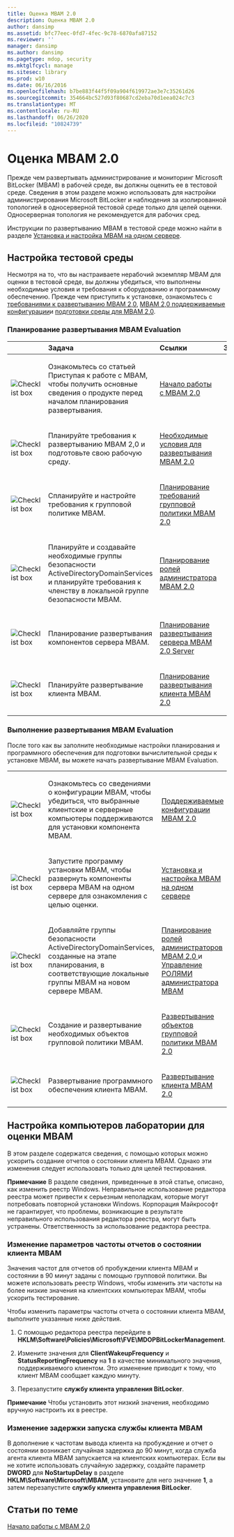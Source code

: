 ```yaml
---
title: Оценка MBAM 2.0
description: Оценка MBAM 2.0
author: dansimp
ms.assetid: bfc77eec-0fd7-4fec-9c78-6870afa87152
ms.reviewer: ''
manager: dansimp
ms.author: dansimp
ms.pagetype: mdop, security
ms.mktglfcycl: manage
ms.sitesec: library
ms.prod: w10
ms.date: 06/16/2016
ms.openlocfilehash: b7be883f44f5f09a904f619972ae3e7c35261d26
ms.sourcegitcommit: 354664bc527d93f80687cd2eba70d1eea024c7c3
ms.translationtype: MT
ms.contentlocale: ru-RU
ms.lasthandoff: 06/26/2020
ms.locfileid: "10824739"
---
```

# Оценка MBAM 2.0


Прежде чем развертывать администрирование и мониторинг Microsoft BitLocker (MBAM) в рабочей среде, вы должны оценить ее в тестовой среде. Сведения в этом разделе можно использовать для настройки администрирования Microsoft BitLocker и наблюдения за изолированной топологией в односерверной тестовой среде только для целей оценки. Односерверная топология не рекомендуется для рабочих сред.

Инструкции по развертыванию MBAM в тестовой среде можно найти в разделе [Установка и настройка MBAM на одном сервере](how-to-install-and-configure-mbam-on-a-single-server-mbam-2.md).

## Настройка тестовой среды


Несмотря на то, что вы настраиваете нерабочий экземпляр MBAM для оценки в тестовой среде, вы должны убедиться, что выполнены необходимые условия и требования к оборудованию и программному обеспечению. Прежде чем приступить к установке, ознакомьтесь с [требованиями к развертыванию MBAM 2,0](mbam-20-deployment-prerequisites-mbam-2.md), [MBAM 2,0 поддерживаемые конфигурации](mbam-20-supported-configurations-mbam-2.md)и [подготовки среды для MBAM 2,0](preparing-your-environment-for-mbam-20-mbam-2.md).

### Планирование развертывания MBAM Evaluation

<table>
<colgroup>
<col width="25%" />
<col width="25%" />
<col width="25%" />
<col width="25%" />
</colgroup>
<thead>
<tr class="header">
<th align="left"></th>
<th align="left">Задача</th>
<th align="left">Ссылки</th>
<th align="left">Заметки</th>
</tr>
</thead>
<tbody>
<tr class="odd">
<td align="left"><img src="images/checklistbox.gif" alt="Checklist box" /></td>
<td align="left"><p>Ознакомьтесь со статьей Приступая к работе с MBAM, чтобы получить основные сведения о продукте перед началом планирования развертывания.</p></td>
<td align="left"><p><a href="getting-started-with-mbam-20-mbam-2.md" data-raw-source="[Getting Started with MBAM 2.0](getting-started-with-mbam-20-mbam-2.md)">Начало работы с MBAM 2.0</a></p></td>
<td align="left"><p></p></td>
</tr>
<tr class="even">
<td align="left"><img src="images/checklistbox.gif" alt="Checklist box" /></td>
<td align="left"><p>Планируйте требования к развертыванию MBAM 2,0 и подготовьте свою рабочую среду.</p></td>
<td align="left"><p><a href="mbam-20-deployment-prerequisites-mbam-2.md" data-raw-source="[MBAM 2.0 Deployment Prerequisites](mbam-20-deployment-prerequisites-mbam-2.md)">Необходимые условия для развертывания MBAM 2.0</a></p></td>
<td align="left"><p></p></td>
</tr>
<tr class="odd">
<td align="left"><img src="images/checklistbox.gif" alt="Checklist box" /></td>
<td align="left"><p>Спланируйте и настройте требования к групповой политике MBAM.</p></td>
<td align="left"><p><a href="planning-for-mbam-20-group-policy-requirements-mbam-2.md" data-raw-source="[Planning for MBAM 2.0 Group Policy Requirements](planning-for-mbam-20-group-policy-requirements-mbam-2.md)">Планирование требований групповой политики MBAM 2.0</a></p></td>
<td align="left"><p></p></td>
</tr>
<tr class="even">
<td align="left"><img src="images/checklistbox.gif" alt="Checklist box" /></td>
<td align="left"><p>Планируйте и создавайте необходимые группы безопасности ActiveDirectoryDomainServices и планируйте требования к членству в локальной группе безопасности MBAM.</p></td>
<td align="left"><p><a href="planning-for-mbam-20-administrator-roles-mbam-2.md" data-raw-source="[Planning for MBAM 2.0 Administrator Roles](planning-for-mbam-20-administrator-roles-mbam-2.md)">Планирование ролей администратора MBAM 2.0</a></p></td>
<td align="left"><p></p></td>
</tr>
<tr class="odd">
<td align="left"><img src="images/checklistbox.gif" alt="Checklist box" /></td>
<td align="left"><p>Планирование развертывания компонентов сервера MBAM.</p></td>
<td align="left"><p><a href="planning-for-mbam-20-server-deployment-mbam-2.md" data-raw-source="[Planning for MBAM 2.0 Server Deployment](planning-for-mbam-20-server-deployment-mbam-2.md)">Планирование развертывания сервера MBAM 2.0 Server</a></p></td>
<td align="left"><p></p></td>
</tr>
<tr class="even">
<td align="left"><img src="images/checklistbox.gif" alt="Checklist box" /></td>
<td align="left"><p>Планируйте развертывание клиента MBAM.</p></td>
<td align="left"><p><a href="planning-for-mbam-20-client-deployment-mbam-2.md" data-raw-source="[Planning for MBAM 2.0 Client Deployment](planning-for-mbam-20-client-deployment-mbam-2.md)">Планирование развертывания клиента MBAM 2.0</a></p></td>
<td align="left"><p></p></td>
</tr>
</tbody>
</table>

 

### Выполнение развертывания MBAM Evaluation

После того как вы заполните необходимые настройки планирования и программного обеспечения для подготовки вычислительной среды к установке MBAM, вы можете начать развертывание MBAM Evaluation.

<table>
<colgroup>
<col width="25%" />
<col width="25%" />
<col width="25%" />
<col width="25%" />
</colgroup>
<tbody>
<tr class="odd">
<td align="left"><img src="images/checklistbox.gif" alt="Checklist box" /></td>
<td align="left"><p>Ознакомьтесь со сведениями о конфигурации MBAM, чтобы убедиться, что выбранные клиентские и серверные компьютеры поддерживаются для установки компонента MBAM.</p></td>
<td align="left"><p><a href="mbam-20-supported-configurations-mbam-2.md" data-raw-source="[MBAM 2.0 Supported Configurations](mbam-20-supported-configurations-mbam-2.md)">Поддерживаемые конфигурации MBAM 2.0</a></p></td>
<td align="left"><p></p></td>
</tr>
<tr class="even">
<td align="left"><img src="images/checklistbox.gif" alt="Checklist box" /></td>
<td align="left"><p>Запустите программу установки MBAM, чтобы развернуть компоненты сервера MBAM на одном сервере для ознакомления с целью оценки.</p></td>
<td align="left"><p><a href="how-to-install-and-configure-mbam-on-a-single-server-mbam-2.md" data-raw-source="[How to Install and Configure MBAM on a Single Server](how-to-install-and-configure-mbam-on-a-single-server-mbam-2.md)">Установка и настройка MBAM на одном сервере</a></p></td>
<td align="left"><p></p></td>
</tr>
<tr class="odd">
<td align="left"><img src="images/checklistbox.gif" alt="Checklist box" /></td>
<td align="left"><p>Добавляйте группы безопасности ActiveDirectoryDomainServices, созданные на этапе планирования, в соответствующие локальные группы MBAM на новом сервере MBAM.</p></td>
<td align="left"><p><a href="planning-for-mbam-20-administrator-roles-mbam-2.md" data-raw-source="[Planning for MBAM 2.0 Administrator Roles](planning-for-mbam-20-administrator-roles-mbam-2.md)">Планирование ролей администраторов MBAM 2,0 </a> и <a href="how-to-manage-mbam-administrator-roles-mbam-2.md" data-raw-source="[How to Manage MBAM Administrator Roles](how-to-manage-mbam-administrator-roles-mbam-2.md)"> Управление РОЛЯМИ администратора MBAM</a></p></td>
<td align="left"><p></p></td>
</tr>
<tr class="even">
<td align="left"><img src="images/checklistbox.gif" alt="Checklist box" /></td>
<td align="left"><p>Создание и развертывание необходимых объектов групповой политики MBAM.</p></td>
<td align="left"><p><a href="deploying-mbam-20-group-policy-objects-mbam-2.md" data-raw-source="[Deploying MBAM 2.0 Group Policy Objects](deploying-mbam-20-group-policy-objects-mbam-2.md)">Развертывание объектов групповой политики MBAM 2.0</a></p></td>
<td align="left"><p></p></td>
</tr>
<tr class="odd">
<td align="left"><img src="images/checklistbox.gif" alt="Checklist box" /></td>
<td align="left"><p>Развертывание программного обеспечения клиента MBAM.</p></td>
<td align="left"><p><a href="deploying-the-mbam-20-client-mbam-2.md" data-raw-source="[Deploying the MBAM 2.0 Client](deploying-the-mbam-20-client-mbam-2.md)">Развертывание клиента MBAM 2.0</a></p></td>
<td align="left"><p></p></td>
</tr>
</tbody>
</table>

 

## Настройка компьютеров лаборатории для оценки MBAM


В этом разделе содержатся сведения, с помощью которых можно ускорить создание отчетов о состоянии клиента MBAM. Однако эти изменения следует использовать только для целей тестирования.

**Примечание**  В разделе сведения, приведенные в этой статье, описано, как изменить реестр Windows. Неправильное использование редактора реестра может привести к серьезным неполадкам, которые могут потребовать повторной установки Windows. Корпорация Майкрософт не гарантирует, что проблемы, возникающие в результате неправильного использования редактора реестра, могут быть устранены. Ответственность за использование редактора реестра.

 

### Изменение параметров частоты отчетов о состоянии клиента MBAM

Значения частот для отчетов об пробуждении клиента MBAM и состоянии в 90 минут заданы с помощью групповой политики. Вы можете использовать реестр Windows, чтобы изменить эти частоты на более низкие значения на клиентских компьютерах MBAM, чтобы ускорить тестирование.

Чтобы изменить параметры частоты отчета о состоянии клиента MBAM, выполните указанные ниже действия.

1.  С помощью редактора реестра перейдите в **HKLM\\Software\\Policies\\Microsoft\\FVE\\MDOPBitLockerManagement**.

2.  Измените значения для **ClientWakeupFrequency** и **StatusReportingFrequency** на **1** в качестве минимального значения, поддерживаемого клиентом. Это изменение приводит к тому, что клиент MBAM сообщает каждую минуту.

3.  Перезапустите **службу клиента управления BitLocker**.

**Примечание**  Чтобы установить этот низкий значения, необходимо вручную настроить их в реестре.

 

### Изменение задержки запуска службы клиента MBAM

В дополнение к частотам вывода клиента на пробуждение и отчет о состоянии возникает случайная задержка до 90 минут, когда служба агента клиента MBAM запускается на клиентских компьютерах. Если вы не хотите использовать случайную задержку, создайте параметр **DWORD** для **NoStartupDelay** в разделе **HKLM\\Software\\Microsoft\\MBAM**, установите для него значение **1**, а затем перезапустите **службу клиента управления BitLocker**.

## Статьи по теме


[Начало работы с MBAM 2.0](getting-started-with-mbam-20-mbam-2.md)

 

 





